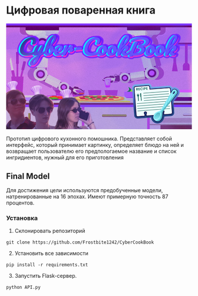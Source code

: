 # Цифровая поваренная книга

![Label](https://github.com/Frostbite1242/CyberCookBook/blob/main/assets/images/logo.png)

Прототип цифрового кухонного помошника.
Представляет собой интерфейс, который принимает картинку,
определяет блюдо на ней и возвращает пользователю его предпологаемое название и
список ингридиентов, нужный для его приготовления

## Final Model 
Для достижения цели используются предобученные модели, натренированные на 16 эпохах.
Имеют примерную точность 87 процентов.

### Установка
1. Склонировать репозиторий
```	
git clone https://github.com/Frostbite1242/CyberCookBook
```
2. Установить все зависимости
```
pip install -r requirements.txt
```

3. Запустить Flask-сервер.
```
python API.py
```

